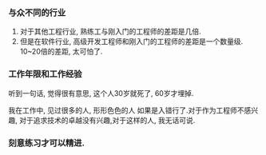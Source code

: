 ### 与众不同的行业

1. 对于其他工程行业, 熟练工与刚入门的工程师的差距是几倍.
2. 但是在软件行业, 高级开发工程师和刚入门的工程师的差距是一个数量级. 10~20倍的差距, 太可怕了.

### 工作年限和工作经验
听到一句话, 觉得很有意思, 这个人30岁就死了, 60岁才埋掉.

我在工作中, 见过很多的人, 形形色色的人
如果是入错行了.对于作为工程师不感兴趣,  对于追求技术的卓越没有兴趣,对于这样的人, 我无话可说.

### 刻意练习才可以精进.


